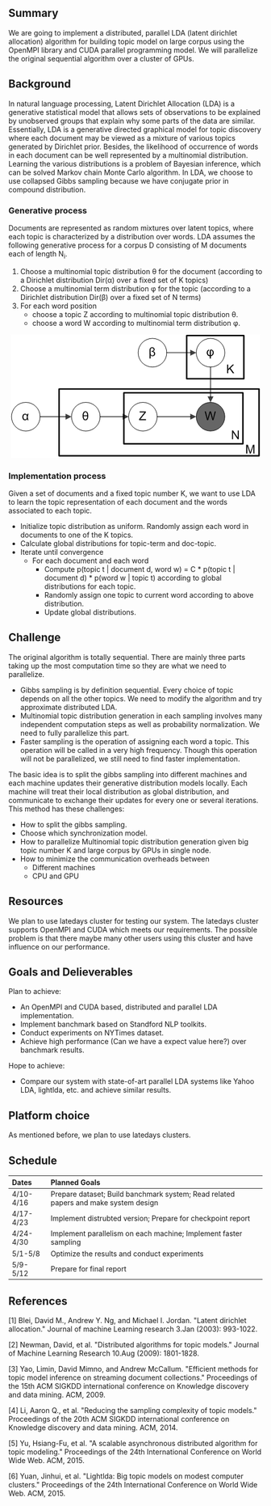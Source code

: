 ## Summary
We are going to implement a distributed, parallel LDA (latent dirichlet allocation) algorithm for building topic model on large corpus using the OpenMPI library and CUDA parallel programming model. We will parallelize the original sequential algorithm over a cluster of GPUs.
## Background
In natural language processing, Latent Dirichlet Allocation (LDA) is a generative statistical model that allows sets of observations to be explained by unobserved groups that explain why some parts of the data are similar. Essentially, LDA is a generative directed graphical model for topic discovery where each document may be viewed as a mixture of various topics generated by Dirichlet prior. Besides, the likelihood of occurrence of words in each document can be well represented by a multinomial distribution. Learning the various distributions is a problem of Bayesian inference, which can be solved Markov chain Monte Carlo algorithm. In LDA, we choose to use collapsed Gibbs sampling because we have conjugate prior in compound distribution.   	
### Generative process
Documents are represented as random mixtures over latent topics, where each topic is characterized by a distribution over words. LDA assumes the following generative process for a corpus D consisting of M documents each of length N<sub>i</sub>.

1. Choose a multinomial topic distribution &theta; for the document (according to a Dirichlet distribution Dir(&alpha;) over a fixed set of K topics)
2. Choose a multinomial term distribution &phi; for the topic (according to a Dirichlet distribution Dir(&beta;) over a fixed set of N terms)
3. For each word position
	* choose a topic Z according to multinomial topic distribution &theta;.
	* choose a word W according to multinomial term distribution &phi;.

<div style="text-align:center"><img src ="./Smoothed_LDA.png" /></div>

### Implementation process
Given a set of documents and a fixed topic number K, we want to use LDA to learn the topic representation of each document and the words associated to each topic.

* Initialize topic distribution as uniform. Randomly assign each word in documents to one of the K topics.
* Calculate global distributions for topic-term and doc-topic.
* Iterate until convergence 
	* For each document and each word
		* Compute p(topic t \| document d, word w) = C * p(topic t \| document d) * p(word w \| topic t) according to global distributions for each topic.
		* Randomly assign one topic to current word according to above distribution.
		* Update global distributions.

## Challenge
The original algorithm is totally sequential. There are mainly three parts taking up the most computation time so they are what we need to parallelize.

* Gibbs sampling is by definition sequential. Every choice of topic depends on all the other topics. We need to modify the algorithm and try approximate distributed LDA.
* Multinomial topic distribution generation in each sampling involves many independent computation steps as well as probability normalization. We need to fully parallelize this part.
* Faster sampling is the operation of assigning each word a topic. This operation will be called in a very high frequency. Though this operation will not be parallelized, we still need to find faster implementation.

The basic idea is to split the gibbs sampling into different machines and each machine updates their generative distribution models locally. Each machine will treat their local distribution as global distribution, and communicate to exchange their updates for every one or several iterations. This method has these challenges:

* How to split the gibbs sampling.
* Choose which synchronization model.
* How to parallelize Multinomial topic distribution generation given big topic number K and large corpus by GPUs in single node.
* How to minimize the communication overheads between
	- Different machines
	- CPU and GPU


## Resources
We plan to use latedays cluster for testing our system. The latedays cluster supports OpenMPI and CUDA which meets our requirements. The possible problem is that there maybe many other users using this cluster and have influence on our performance.

## Goals and Delieverables
Plan to achieve:

* An OpenMPI and CUDA based, distributed and parallel LDA implementation.
* Implement banchmark based on Standford NLP toolkits.
* Conduct experiments on NYTimes dataset.
* Achieve high performance (Can we have a expect value here?) over banchmark results.

Hope to achieve:

* Compare our system with state-of-art parallel LDA systems like Yahoo LDA, lightlda, etc. and achieve similar results.

## Platform choice
As mentioned before, we plan to use latedays clusters.

## Schedule

|Dates        |Planned Goals                                                                      |
|:--------    |:----------------------------------------------------------------------------------|
|4/10-4/16    |Prepare dataset; Build banchmark system; Read related papers and make system design|
|4/17-4/23    |Implement distrubted version; Prepare for checkpoint report                        |
|4/24-4/30    |Implement parallelism on each machine; Implement faster sampling                   |
|5/1-5/8      |Optimize the results and conduct experiments                                       |
|5/9-5/12     |Prepare for final report                                                           |

## References
[1] Blei, David M., Andrew Y. Ng, and Michael I. Jordan. "Latent dirichlet allocation." Journal of machine Learning research 3.Jan (2003): 993-1022.

[2] Newman, David, et al. "Distributed algorithms for topic models." Journal of Machine Learning Research 10.Aug (2009): 1801-1828.

[3] Yao, Limin, David Mimno, and Andrew McCallum. "Efficient methods for topic model inference on streaming document collections." Proceedings of the 15th ACM SIGKDD international conference on Knowledge discovery and data mining. ACM, 2009.

[4] Li, Aaron Q., et al. "Reducing the sampling complexity of topic models." Proceedings of the 20th ACM SIGKDD international conference on Knowledge discovery and data mining. ACM, 2014.

[5] Yu, Hsiang-Fu, et al. "A scalable asynchronous distributed algorithm for topic modeling." Proceedings of the 24th International Conference on World Wide Web. ACM, 2015.

[6] Yuan, Jinhui, et al. "Lightlda: Big topic models on modest computer clusters." Proceedings of the 24th International Conference on World Wide Web. ACM, 2015.
